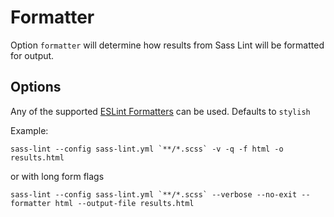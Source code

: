 # Formatter

Option `formatter` will determine how results from Sass Lint will be formatted for output.

## Options

Any of the supported [ESLint Formatters](http://eslint.org/docs/user-guide/command-line-interface#-f---format) can be used. Defaults to `stylish`

Example:
```
sass-lint --config sass-lint.yml `**/*.scss` -v -q -f html -o results.html
```

or with long form flags

```
sass-lint --config sass-lint.yml `**/*.scss` --verbose --no-exit --formatter html --output-file results.html
```
